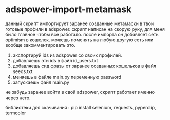 # adspower-import-metamask

данный скрипт импортирует заранее созданные метамаски в твои готовые профили в adspower. скрипт написан на скорую руку, для меня было главное чтобы все работало. после импорта он добавляет сеть optimism в кошелек. можешь поменять на любую другую сеть или вообще закомментировать это. 

1. экспортируй ids из adspower со своих профилей.
2. добавляешь эти ids в файл id_users.txt
3. добавляешь сид фразы от заранее созданных кошельков в файл seeds.txt
4. меняешь в файле main.py переменную password
5. запускаешь файл main.py

не забудь заранее войти в свой adspower, скрипт работает именно через него. 

библиотеки для скачивания : 
pip install selenium, requests, pyperclip, termcolor
